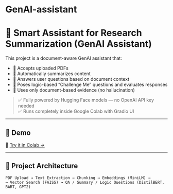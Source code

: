 # GenAI-assistant

# 🤖 Smart Assistant for Research Summarization (GenAI Assistant)

This project is a document-aware GenAI assistant that:
- 📄 Accepts uploaded PDFs
- 🧠 Automatically summarizes content
- 💬 Answers user questions based on document context
- 🎯 Poses logic-based “Challenge Me” questions and evaluates responses
- 🔎 Uses only document-based evidence (no hallucination)

> ✅ Fully powered by Hugging Face models — no OpenAI API key needed  
> ✅ Runs completely inside Google Colab with Gradio UI

---

## 🚀 Demo

🧪 [Try it in Colab →](https://colab.research.google.com/drive/1NAA4t4rikX4qGSPI6NzI25VS1yHj3gBD?usp=sharing)


---

## 🧱 Project Architecture

```plaintext
PDF Upload → Text Extraction → Chunking → Embeddings (MiniLM) → 
→ Vector Search (FAISS) → QA / Summary / Logic Questions (DistilBERT, BART, GPT2)
